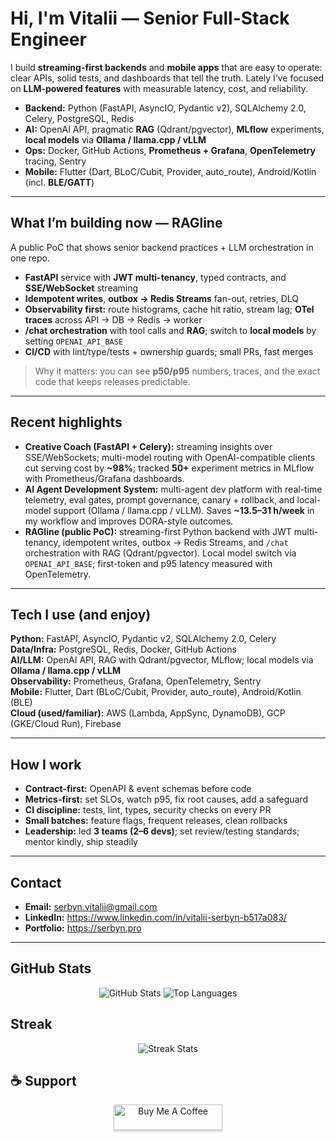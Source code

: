 # Hi, I'm Vitalii — Senior Full-Stack Engineer

I build **streaming-first backends** and **mobile apps** that are easy to operate: clear APIs, solid tests, and dashboards that tell the truth. Lately I’ve focused on **LLM-powered features** with measurable latency, cost, and reliability.

- **Backend:** Python (FastAPI, AsyncIO, Pydantic v2), SQLAlchemy 2.0, Celery, PostgreSQL, Redis  
- **AI:** OpenAI API, pragmatic **RAG** (Qdrant/pgvector), **MLflow** experiments, **local models** via **Ollama / llama.cpp / vLLM**  
- **Ops:** Docker, GitHub Actions, **Prometheus + Grafana**, **OpenTelemetry** tracing, Sentry  
- **Mobile:** Flutter (Dart, BLoC/Cubit, Provider, auto_route), Android/Kotlin (incl. **BLE/GATT**)

---

## What I’m building now — **RAGline**
A public PoC that shows senior backend practices + LLM orchestration in one repo.

- **FastAPI** service with **JWT multi-tenancy**, typed contracts, and **SSE/WebSocket** streaming  
- **Idempotent writes**, **outbox → Redis Streams** fan-out, retries, DLQ  
- **Observability first:** route histograms, cache hit ratio, stream lag; **OTel traces** across API → DB → Redis → worker  
- **/chat orchestration** with tool calls and **RAG**; switch to **local models** by setting `OPENAI_API_BASE`  
- **CI/CD** with lint/type/tests + ownership guards; small PRs, fast merges

> Why it matters: you can see **p50/p95** numbers, traces, and the exact code that keeps releases predictable.

---

## Recent highlights
- **Creative Coach (FastAPI + Celery):** streaming insights over SSE/WebSockets; multi-model routing with OpenAI-compatible clients cut serving cost by **~98%**; tracked **50+** experiment metrics in MLflow with Prometheus/Grafana dashboards.
- **AI Agent Development System:** multi-agent dev platform with real-time telemetry, eval gates, prompt governance, canary + rollback, and local-model support (Ollama / llama.cpp / vLLM). Saves **~13.5–31 h/week** in my workflow and improves DORA-style outcomes.
- **RAGline (public PoC):** streaming-first Python backend with JWT multi-tenancy, idempotent writes, outbox → Redis Streams, and `/chat` orchestration with RAG (Qdrant/pgvector). Local model switch via `OPENAI_API_BASE`; first-token and p95 latency measured with OpenTelemetry.

---

## Tech I use (and enjoy)
**Python:** FastAPI, AsyncIO, Pydantic v2, SQLAlchemy 2.0, Celery  
**Data/Infra:** PostgreSQL, Redis, Docker, GitHub Actions  
**AI/LLM:** OpenAI API, RAG with Qdrant/pgvector, MLflow; local models via **Ollama / llama.cpp / vLLM**  
**Observability:** Prometheus, Grafana, OpenTelemetry, Sentry  
**Mobile:** Flutter, Dart (BLoC/Cubit, Provider, auto_route), Android/Kotlin (BLE)  
**Cloud (used/familiar):** AWS (Lambda, AppSync, DynamoDB), GCP (GKE/Cloud Run), Firebase

---

## How I work
- **Contract-first:** OpenAPI & event schemas before code  
- **Metrics-first:** set SLOs, watch p95, fix root causes, add a safeguard  
- **CI discipline:** tests, lint, types, security checks on every PR  
- **Small batches:** feature flags, frequent releases, clean rollbacks  
- **Leadership:** led **3 teams (2–6 devs)**; set review/testing standards; mentor kindly, ship steadily

---

## Contact
- **Email:** serbyn.vitalii@gmail.com  
- **LinkedIn:** https://www.linkedin.com/in/vitalii-serbyn-b517a083/  
- **Portfolio:** https://serbyn.pro

---

## GitHub Stats
<div align="center">
  <img src="https://github-readme-stats.vercel.app/api?username=vitamin33&hide=contribs&theme=merko" alt="GitHub Stats" />
  <img src="https://github-readme-stats.vercel.app/api/top-langs/?username=vitamin33&theme=merko&layout=compact" alt="Top Languages" />
</div>

## Streak
<div align="center">
  <img src="https://github-readme-streak-stats.herokuapp.com/?user=vitamin33&theme=merko" alt="Streak Stats" />
</div>

## ☕️ Support
<div align="center">
  <a href="https://www.buymeacoffee.com/futuristicCowboy" target="_blank">
    <img src="https://www.buymeacoffee.com/assets/img/custom_images/orange_img.png" alt="Buy Me A Coffee" style="height: 41px !important;width: 174px !important;box-shadow: 0px 3px 2px 0px rgba(190, 190, 190, 0.5) !important;-webkit-box-shadow: 0px 3px 2px 0px rgba(190, 190, 190, 0.5) !important;" />
  </a>
</div>

